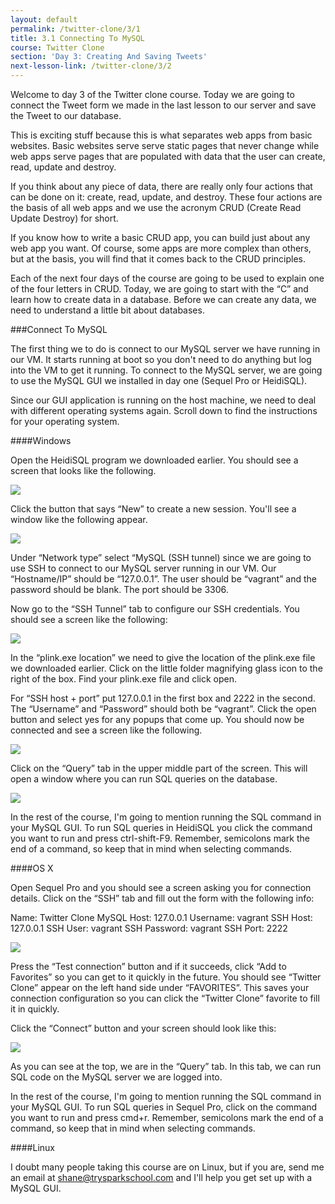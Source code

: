 ```yaml
---
layout: default
permalink: /twitter-clone/3/1
title: 3.1 Connecting To MySQL
course: Twitter Clone
section: 'Day 3: Creating And Saving Tweets'
next-lesson-link: /twitter-clone/3/2
---
```


Welcome to day 3 of the Twitter clone course.  Today we are going to connect the Tweet form we made in the last lesson to our server and save the Tweet to our database.

This is exciting stuff because this is what separates web apps from basic websites.  Basic websites serve serve static pages that never change while web apps serve pages that are populated with data that the user can create, read, update and destroy.

If you think about any piece of data, there are really only four actions that can be done on it: create, read, update, and destroy.  These four actions are the basis of all web apps and we use the acronym CRUD (Create Read Update Destroy) for short.

If you know how to write a basic CRUD app, you can build just about any web app you want.  Of course, some apps are more complex than others, but at the basis, you will find that it comes back to the CRUD principles.

Each of the next four days of the course are going to be used to explain one of the four letters in CRUD.  Today, we are going to start with the “C” and learn how to create data in a database.  Before we can create any data, we need to understand a little bit about databases.

###Connect To MySQL

The first thing we to do is connect to our MySQL server we have running in our VM. It starts running at boot so you don't need to do anything but log into the VM to get it running.  To connect to the MySQL server, we are going to use the MySQL GUI we installed in day one (Sequel Pro or HeidiSQL).

Since our GUI application is running on the host machine, we need to deal with different operating systems again.  Scroll down to find the instructions for your operating system.

####Windows

Open the HeidiSQL program we downloaded earlier. You should see a screen that looks like the following.

![](https://s3.amazonaws.com/spark-school/courses/twitter-clone/3/heidisql-session-creation.png)

Click the button that says “New” to create a new session.  You'll see a window like the following appear.

![](https://s3.amazonaws.com/spark-school/courses/twitter-clone/3/creating-new-session-in-heidisql.png)

Under “Network type” select “MySQL (SSH tunnel) since we are going to use SSH to connect to our MySQL server running in our VM.  Our “Hostname/IP” should be “127.0.0.1”.  The user should be “vagrant” and the password should be blank.  The port should be 3306.


Now go to the “SSH Tunnel” tab to configure our SSH credentials. You should see a screen like the following:

![](https://s3.amazonaws.com/spark-school/courses/twitter-clone/3/config-ssh-for-heidisql.png)

In the “plink.exe location” we need to give the location of the plink.exe file we downloaded earlier.  Click on the little folder magnifying glass icon to the right of the box.  Find your plink.exe file and click open.


For “SSH host + port” put 127.0.0.1 in the first box and 2222 in the second.  The “Username” and “Password” should both be “vagrant”. Click the open button and select yes for any popups that come up.  You should now be connected and see a screen like the following.

![](https://s3.amazonaws.com/spark-school/courses/twitter-clone/3/heidisql-open-session-screen.png)

Click on the “Query” tab in the upper middle part of the screen.  This will open a window where you can run SQL queries on the database.

![](https://s3.amazonaws.com/spark-school/courses/twitter-clone/3/heidisql-query+panel.png)

In the rest of the course, I'm going to mention running the SQL command in your MySQL GUI.  To run SQL queries in HeidiSQL you click the command you want to run and press ctrl-shift-F9.  Remember, semicolons mark the end of a command, so keep that in mind when selecting commands.

####OS X

Open Sequel Pro and you should see a screen asking you for connection details.  Click on the “SSH” tab and fill out the form with the following info:

Name: Twitter Clone
MySQL Host: 127.0.0.1
Username: vagrant
SSH Host: 127.0.0.1
SSH User: vagrant
SSH Password: vagrant
SSH Port: 2222

![](https://s3.amazonaws.com/spark-school/courses/twitter-clone/3/sql-pro-login-screen.png)

Press the “Test connection” button and if it succeeds, click “Add to Favorites” so you can get to it quickly in the future.  You should see “Twitter Clone” appear on the left hand side under “FAVORITES”.  This saves your connection configuration so you can click the “Twitter Clone” favorite to fill it in quickly.

Click the “Connect” button and your screen should look like this:

![](https://s3.amazonaws.com/spark-school/courses/twitter-clone/3/sequel-pro-query-tab.png)

As you can see at the top, we are in the “Query” tab.  In this tab, we can run SQL code on the MySQL server we are logged into.

In the rest of the course, I'm going to mention running the SQL command in your MySQL GUI.  To run SQL queries in Sequel Pro, click on the command you want to run and press cmd+r.  Remember, semicolons mark the end of a command, so keep that in mind when selecting commands.

####Linux

I doubt many people taking this course are on Linux, but if you are, send me an email at shane@trysparkschool.com and I'll help you get set up with a MySQL GUI.
